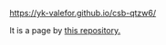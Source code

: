 https://yk-valefor.github.io/csb-qtzw6/

It is a page by [this repository.](https://github.com/yk-valefor/React-todo)

